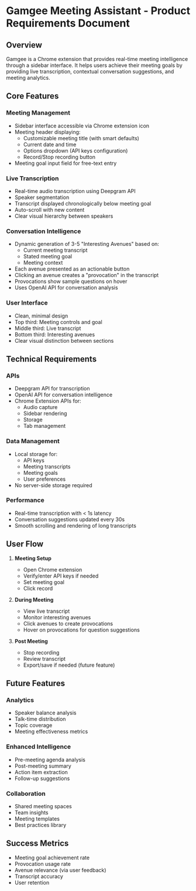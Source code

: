 # Gamgee Meeting Assistant - Product Requirements Document

## Overview
Gamgee is a Chrome extension that provides real-time meeting intelligence through a sidebar interface. It helps users achieve their meeting goals by providing live transcription, contextual conversation suggestions, and meeting analytics.

## Core Features

### Meeting Management
- Sidebar interface accessible via Chrome extension icon
- Meeting header displaying:
  - Customizable meeting title (with smart defaults)
  - Current date and time
  - Options dropdown (API keys configuration)
  - Record/Stop recording button
- Meeting goal input field for free-text entry

### Live Transcription
- Real-time audio transcription using Deepgram API
- Speaker segmentation
- Transcript displayed chronologically below meeting goal
- Auto-scroll with new content
- Clear visual hierarchy between speakers

### Conversation Intelligence
- Dynamic generation of 3-5 "Interesting Avenues" based on:
  - Current meeting transcript
  - Stated meeting goal
  - Meeting context
- Each avenue presented as an actionable button
- Clicking an avenue creates a "provocation" in the transcript
- Provocations show sample questions on hover
- Uses OpenAI API for conversation analysis

### User Interface
- Clean, minimal design
- Top third: Meeting controls and goal
- Middle third: Live transcript
- Bottom third: Interesting avenues
- Clear visual distinction between sections

## Technical Requirements

### APIs
- Deepgram API for transcription
- OpenAI API for conversation intelligence
- Chrome Extension APIs for:
  - Audio capture
  - Sidebar rendering
  - Storage
  - Tab management

### Data Management
- Local storage for:
  - API keys
  - Meeting transcripts
  - Meeting goals
  - User preferences
- No server-side storage required

### Performance
- Real-time transcription with < 1s latency
- Conversation suggestions updated every 30s
- Smooth scrolling and rendering of long transcripts

## User Flow

1. **Meeting Setup**
   - Open Chrome extension
   - Verify/enter API keys if needed
   - Set meeting goal
   - Click record

2. **During Meeting**
   - View live transcript
   - Monitor interesting avenues
   - Click avenues to create provocations
   - Hover on provocations for question suggestions

3. **Post Meeting**
   - Stop recording
   - Review transcript
   - Export/save if needed (future feature)

## Future Features

### Analytics
- Speaker balance analysis
- Talk-time distribution
- Topic coverage
- Meeting effectiveness metrics

### Enhanced Intelligence
- Pre-meeting agenda analysis
- Post-meeting summary
- Action item extraction
- Follow-up suggestions

### Collaboration
- Shared meeting spaces
- Team insights
- Meeting templates
- Best practices library

## Success Metrics
- Meeting goal achievement rate
- Provocation usage rate
- Avenue relevance (via user feedback)
- Transcript accuracy
- User retention 
